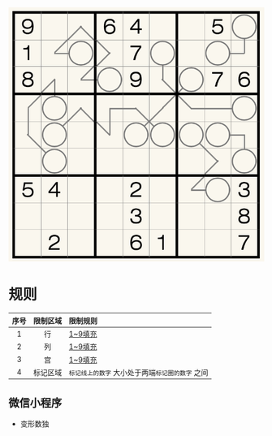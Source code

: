 ![](../../../images/sudoku/之间数独.png)

# 规则
| 序号 | 限制区域 | 限制规则 |
| :---: | :---: | :--- |
| 1 | 行 | [1~9填充] |
| 2 | 列 | [1~9填充] |
| 3 | 宫 | [1~9填充] |
| 4 | 标记区域 | `标记线上的数字` 大小处于两端`标记圈的数字` 之间 |

## 微信小程序
- 变形数独

[1~9填充]: ../../../rules.md#1~9填充
